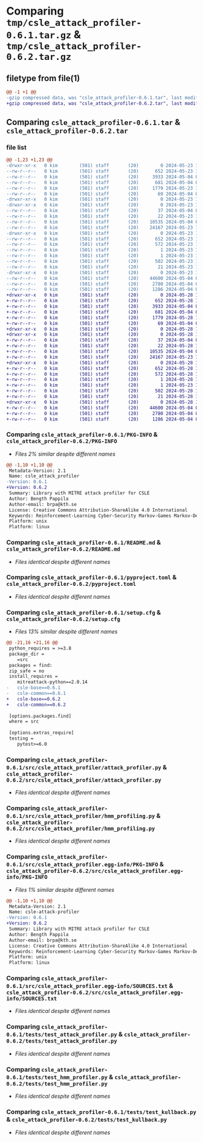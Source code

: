 # Comparing `tmp/csle_attack_profiler-0.6.1.tar.gz` & `tmp/csle_attack_profiler-0.6.2.tar.gz`

## filetype from file(1)

```diff
@@ -1 +1 @@
-gzip compressed data, was "csle_attack_profiler-0.6.1.tar", last modified: Thu May 23 18:36:07 2024, max compression
+gzip compressed data, was "csle_attack_profiler-0.6.2.tar", last modified: Tue May 28 16:31:17 2024, max compression
```

## Comparing `csle_attack_profiler-0.6.1.tar` & `csle_attack_profiler-0.6.2.tar`

### file list

```diff
@@ -1,23 +1,23 @@
-drwxr-xr-x   0 kim        (501) staff       (20)        0 2024-05-23 18:36:07.836566 csle_attack_profiler-0.6.1/
--rw-r--r--   0 kim        (501) staff       (20)      652 2024-05-23 18:36:07.836605 csle_attack_profiler-0.6.1/PKG-INFO
--rw-r--r--   0 kim        (501) staff       (20)     3933 2024-05-04 07:32:30.000000 csle_attack_profiler-0.6.1/README.md
--rw-r--r--   0 kim        (501) staff       (20)      681 2024-05-04 07:32:30.000000 csle_attack_profiler-0.6.1/pyproject.toml
--rw-r--r--   0 kim        (501) staff       (20)     1779 2024-05-23 18:36:07.836829 csle_attack_profiler-0.6.1/setup.cfg
--rw-r--r--   0 kim        (501) staff       (20)       69 2024-05-04 07:32:30.000000 csle_attack_profiler-0.6.1/setup.py
-drwxr-xr-x   0 kim        (501) staff       (20)        0 2024-05-23 18:36:07.834410 csle_attack_profiler-0.6.1/src/
-drwxr-xr-x   0 kim        (501) staff       (20)        0 2024-05-23 18:36:07.835241 csle_attack_profiler-0.6.1/src/csle_attack_profiler/
--rw-r--r--   0 kim        (501) staff       (20)       37 2024-05-04 07:32:30.000000 csle_attack_profiler-0.6.1/src/csle_attack_profiler/__init__.py
--rw-r--r--   0 kim        (501) staff       (20)       22 2024-05-23 18:34:56.000000 csle_attack_profiler-0.6.1/src/csle_attack_profiler/__version__.py
--rw-r--r--   0 kim        (501) staff       (20)    10535 2024-05-04 07:32:30.000000 csle_attack_profiler-0.6.1/src/csle_attack_profiler/attack_profiler.py
--rw-r--r--   0 kim        (501) staff       (20)    24167 2024-05-23 18:33:18.000000 csle_attack_profiler-0.6.1/src/csle_attack_profiler/hmm_profiling.py
-drwxr-xr-x   0 kim        (501) staff       (20)        0 2024-05-23 18:36:07.836144 csle_attack_profiler-0.6.1/src/csle_attack_profiler.egg-info/
--rw-r--r--   0 kim        (501) staff       (20)      652 2024-05-23 18:36:07.000000 csle_attack_profiler-0.6.1/src/csle_attack_profiler.egg-info/PKG-INFO
--rw-r--r--   0 kim        (501) staff       (20)      572 2024-05-23 18:36:07.000000 csle_attack_profiler-0.6.1/src/csle_attack_profiler.egg-info/SOURCES.txt
--rw-r--r--   0 kim        (501) staff       (20)        1 2024-05-23 18:36:07.000000 csle_attack_profiler-0.6.1/src/csle_attack_profiler.egg-info/dependency_links.txt
--rw-r--r--   0 kim        (501) staff       (20)        1 2024-05-23 17:44:09.000000 csle_attack_profiler-0.6.1/src/csle_attack_profiler.egg-info/not-zip-safe
--rw-r--r--   0 kim        (501) staff       (20)      502 2024-05-23 18:36:07.000000 csle_attack_profiler-0.6.1/src/csle_attack_profiler.egg-info/requires.txt
--rw-r--r--   0 kim        (501) staff       (20)       21 2024-05-23 18:36:07.000000 csle_attack_profiler-0.6.1/src/csle_attack_profiler.egg-info/top_level.txt
-drwxr-xr-x   0 kim        (501) staff       (20)        0 2024-05-23 18:36:07.836470 csle_attack_profiler-0.6.1/tests/
--rw-r--r--   0 kim        (501) staff       (20)    44600 2024-05-04 07:32:30.000000 csle_attack_profiler-0.6.1/tests/test_attack_profiler.py
--rw-r--r--   0 kim        (501) staff       (20)     2780 2024-05-04 07:32:30.000000 csle_attack_profiler-0.6.1/tests/test_hmm_profiler.py
--rw-r--r--   0 kim        (501) staff       (20)     1286 2024-05-04 07:32:30.000000 csle_attack_profiler-0.6.1/tests/test_kullback.py
+drwxr-xr-x   0 kim        (501) staff       (20)        0 2024-05-28 16:31:17.287179 csle_attack_profiler-0.6.2/
+-rw-r--r--   0 kim        (501) staff       (20)      652 2024-05-28 16:31:17.287236 csle_attack_profiler-0.6.2/PKG-INFO
+-rw-r--r--   0 kim        (501) staff       (20)     3933 2024-05-04 07:32:30.000000 csle_attack_profiler-0.6.2/README.md
+-rw-r--r--   0 kim        (501) staff       (20)      681 2024-05-04 07:32:30.000000 csle_attack_profiler-0.6.2/pyproject.toml
+-rw-r--r--   0 kim        (501) staff       (20)     1779 2024-05-28 16:31:17.287479 csle_attack_profiler-0.6.2/setup.cfg
+-rw-r--r--   0 kim        (501) staff       (20)       69 2024-05-04 07:32:30.000000 csle_attack_profiler-0.6.2/setup.py
+drwxr-xr-x   0 kim        (501) staff       (20)        0 2024-05-28 16:31:17.283770 csle_attack_profiler-0.6.2/src/
+drwxr-xr-x   0 kim        (501) staff       (20)        0 2024-05-28 16:31:17.284904 csle_attack_profiler-0.6.2/src/csle_attack_profiler/
+-rw-r--r--   0 kim        (501) staff       (20)       37 2024-05-04 07:32:30.000000 csle_attack_profiler-0.6.2/src/csle_attack_profiler/__init__.py
+-rw-r--r--   0 kim        (501) staff       (20)       22 2024-05-28 16:30:03.000000 csle_attack_profiler-0.6.2/src/csle_attack_profiler/__version__.py
+-rw-r--r--   0 kim        (501) staff       (20)    10535 2024-05-04 07:32:30.000000 csle_attack_profiler-0.6.2/src/csle_attack_profiler/attack_profiler.py
+-rw-r--r--   0 kim        (501) staff       (20)    24167 2024-05-23 18:33:18.000000 csle_attack_profiler-0.6.2/src/csle_attack_profiler/hmm_profiling.py
+drwxr-xr-x   0 kim        (501) staff       (20)        0 2024-05-28 16:31:17.286082 csle_attack_profiler-0.6.2/src/csle_attack_profiler.egg-info/
+-rw-r--r--   0 kim        (501) staff       (20)      652 2024-05-28 16:31:17.000000 csle_attack_profiler-0.6.2/src/csle_attack_profiler.egg-info/PKG-INFO
+-rw-r--r--   0 kim        (501) staff       (20)      572 2024-05-28 16:31:17.000000 csle_attack_profiler-0.6.2/src/csle_attack_profiler.egg-info/SOURCES.txt
+-rw-r--r--   0 kim        (501) staff       (20)        1 2024-05-28 16:31:17.000000 csle_attack_profiler-0.6.2/src/csle_attack_profiler.egg-info/dependency_links.txt
+-rw-r--r--   0 kim        (501) staff       (20)        1 2024-05-23 17:44:09.000000 csle_attack_profiler-0.6.2/src/csle_attack_profiler.egg-info/not-zip-safe
+-rw-r--r--   0 kim        (501) staff       (20)      502 2024-05-28 16:31:17.000000 csle_attack_profiler-0.6.2/src/csle_attack_profiler.egg-info/requires.txt
+-rw-r--r--   0 kim        (501) staff       (20)       21 2024-05-28 16:31:17.000000 csle_attack_profiler-0.6.2/src/csle_attack_profiler.egg-info/top_level.txt
+drwxr-xr-x   0 kim        (501) staff       (20)        0 2024-05-28 16:31:17.287004 csle_attack_profiler-0.6.2/tests/
+-rw-r--r--   0 kim        (501) staff       (20)    44600 2024-05-04 07:32:30.000000 csle_attack_profiler-0.6.2/tests/test_attack_profiler.py
+-rw-r--r--   0 kim        (501) staff       (20)     2780 2024-05-04 07:32:30.000000 csle_attack_profiler-0.6.2/tests/test_hmm_profiler.py
+-rw-r--r--   0 kim        (501) staff       (20)     1286 2024-05-04 07:32:30.000000 csle_attack_profiler-0.6.2/tests/test_kullback.py
```

### Comparing `csle_attack_profiler-0.6.1/PKG-INFO` & `csle_attack_profiler-0.6.2/PKG-INFO`

 * *Files 2% similar despite different names*

```diff
@@ -1,10 +1,10 @@
 Metadata-Version: 2.1
 Name: csle_attack_profiler
-Version: 0.6.1
+Version: 0.6.2
 Summary: Library with MITRE attack profiler for CSLE
 Author: Bength Pappila
 Author-email: brpa@kth.se
 License: Creative Commons Attribution-ShareAlike 4.0 International
 Keywords: Reinforcement-Learning Cyber-Security Markov-Games Markov-Decision-Processes
 Platform: unix
 Platform: linux
```

### Comparing `csle_attack_profiler-0.6.1/README.md` & `csle_attack_profiler-0.6.2/README.md`

 * *Files identical despite different names*

### Comparing `csle_attack_profiler-0.6.1/pyproject.toml` & `csle_attack_profiler-0.6.2/pyproject.toml`

 * *Files identical despite different names*

### Comparing `csle_attack_profiler-0.6.1/setup.cfg` & `csle_attack_profiler-0.6.2/setup.cfg`

 * *Files 13% similar despite different names*

```diff
@@ -21,16 +21,16 @@
 python_requires = >=3.8
 package_dir = 
 	=src
 packages = find:
 zip_safe = no
 install_requires = 
 	mitreattack-python==2.0.14
-	csle-base==0.6.1
-	csle-common==0.6.1
+	csle-base==0.6.2
+	csle-common==0.6.2
 
 [options.packages.find]
 where = src
 
 [options.extras_require]
 testing = 
 	pytest>=6.0
```

### Comparing `csle_attack_profiler-0.6.1/src/csle_attack_profiler/attack_profiler.py` & `csle_attack_profiler-0.6.2/src/csle_attack_profiler/attack_profiler.py`

 * *Files identical despite different names*

### Comparing `csle_attack_profiler-0.6.1/src/csle_attack_profiler/hmm_profiling.py` & `csle_attack_profiler-0.6.2/src/csle_attack_profiler/hmm_profiling.py`

 * *Files identical despite different names*

### Comparing `csle_attack_profiler-0.6.1/src/csle_attack_profiler.egg-info/PKG-INFO` & `csle_attack_profiler-0.6.2/src/csle_attack_profiler.egg-info/PKG-INFO`

 * *Files 1% similar despite different names*

```diff
@@ -1,10 +1,10 @@
 Metadata-Version: 2.1
 Name: csle-attack-profiler
-Version: 0.6.1
+Version: 0.6.2
 Summary: Library with MITRE attack profiler for CSLE
 Author: Bength Pappila
 Author-email: brpa@kth.se
 License: Creative Commons Attribution-ShareAlike 4.0 International
 Keywords: Reinforcement-Learning Cyber-Security Markov-Games Markov-Decision-Processes
 Platform: unix
 Platform: linux
```

### Comparing `csle_attack_profiler-0.6.1/src/csle_attack_profiler.egg-info/SOURCES.txt` & `csle_attack_profiler-0.6.2/src/csle_attack_profiler.egg-info/SOURCES.txt`

 * *Files identical despite different names*

### Comparing `csle_attack_profiler-0.6.1/tests/test_attack_profiler.py` & `csle_attack_profiler-0.6.2/tests/test_attack_profiler.py`

 * *Files identical despite different names*

### Comparing `csle_attack_profiler-0.6.1/tests/test_hmm_profiler.py` & `csle_attack_profiler-0.6.2/tests/test_hmm_profiler.py`

 * *Files identical despite different names*

### Comparing `csle_attack_profiler-0.6.1/tests/test_kullback.py` & `csle_attack_profiler-0.6.2/tests/test_kullback.py`

 * *Files identical despite different names*

